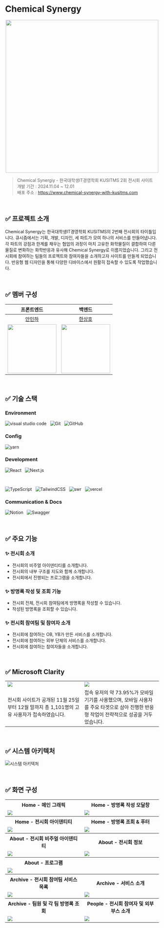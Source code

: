 # Chemical Synergy

<p align="center">
  <img src="./docs/readme-logo.png" width="500" />
</p>

> Chemical Synergiy - 한국대학생IT경영학회 KUSITMS 2회 전시회 사이트  
> 개발 기간 : 2024.11.04 ~ 12.01  
> 배포 주소 : https://www.chemical-synergy-with-kusitms.com

<br />

## ✅ 프로젝트 소개

Chemical Synergy는 한국대학생IT경영학회 KUSITMS의 2번째 전시회의 타이틀입니다. 큐시즘에서는 기획, 개발, 디자인, 세 파트가 모여 하나의 서비스를 만들어냅니다. 각 파트의 강점과 한계를 채우는 협업의 과정이 마치 고유한 화학물질이 결합하여 다른 물질로 변화하는 화학반응과 유사해 Chemical Synergy로 이름지었습니다. 그리고 전시회에 참여하는 팀들의 프로젝트와 참여자들을 소개하고자 사이트를 만들게 되었습니다. 반응형 웹 디자인을 통해 다양한 디바이스에서 원활히 접속할 수 있도록 작업했습니다.

<br />

## ✅ 멤버 구성

|                                   프론트엔드                                    |                                      백엔드                                      |
| :-----------------------------------------------------------------------------: | :------------------------------------------------------------------------------: |
|                      [안민하](https://github.com/AAminha)                       |                      [한상호](https://github.com/bbbang105)                      |
| <img width="160px" src="https://avatars.githubusercontent.com/u/87255791?v=4"/> | <img width="160px" src="https://avatars.githubusercontent.com/u/113084292?v=4"/> |

<br />

## ✅ 기술 스택

### Environment

![visual studio code](https://img.shields.io/badge/visual_studio_code-0082CF?logo=vscode&logoColor=white)
&nbsp;
![Git](https://img.shields.io/badge/Git-F05032?logo=Git&logoColor=white)
&nbsp;
![GitHub](https://img.shields.io/badge/GitHub-181717?logo=GitHub&logoColor=white)

### Config

![yarn](https://img.shields.io/badge/Yarn-2C8EBB?logo=yarn&logoColor=white)

### Development

![React](https://img.shields.io/badge/React-v18.0.0-61DAFB?logo=react)
&nbsp;
![Next.js](https://img.shields.io/badge/Next.js-v14.2.15-black?logo=nextdotjs)

<br />

![TypeScript](https://img.shields.io/badge/TypeScript-3178C6?logo=typescript&logoColor=white)
&nbsp;
![TailwindCSS](https://img.shields.io/badge/Tailwind_CSS-06B6D4?logo=tailwindcss&logoColor=white)
&nbsp;
![swr](https://img.shields.io/badge/SWR-000000?logo=swr&logoColor=white)
&nbsp;
![vercel](https://img.shields.io/badge/Vercel-000000?logo=vercel&logoColor=white)

### Communication & Docs

![Notion](https://img.shields.io/badge/Notion-000000?logo=Notion&logoColor=white)
&nbsp;
![Swagger](https://img.shields.io/badge/Swagger-85EA2D?logo=Swagger&logoColor=white)

<br />

## ✅ 주요 기능

### ✨ 전시회 소개

- 전시회의 비주얼 아이덴티티를 소개합니다.
- 전시회의 내부 구조를 지도와 함께 소개합니다.
- 전시회에서 진행되는 프로그램을 소개합니다.

### ✨ 방명록 작성 및 조회 기능

- 전시회 전체, 전시회 참여팀에게 방명록을 작성할 수 있습니다.
- 작성된 방명록을 조회할 수 있습니다.

### ✨ 전시회 참여팀 및 참여자 소개

- 전시회에 참여하는 OB, YB가 만든 서비스를 소개합니다.
- 전시회에 참여하는 외부 단체의 서비스를 소개합니다.
- 전시회에 참여하는 참여자들을 소개합니다.

<br />

## ✅ Microsoft Clarity

<table>
  <tr>
    <td style="width: 50%;"><img src="./docs/readme-clarity-1.png" /></td>
    <td style="width: 50%;"><img src="./docs/readme-clarity-2.png" /></td>
  </tr>
  <tr>
    <td>전시회 사이트가 공개된 11월 25일부터 12월 말까지 총 1,101명의 고유 사용자가 접속하였습니다.</td>
    <td>접속 유저의 약 73.95%가 모바일 기기를 사용했으며, 모바일 사용자를 주요 타겟으로 삼아 진행한 반응형 작업이 전략적으로 성공을 거두었습니다.</td>
  </tr>
</table>

<br />

## ✅ 시스템 아키텍처

![시스템 아키텍처](./docs/readme-system-architecture.png)

<br />

## ✅ 화면 구성

<table>
  <tr>
      <th style="width: 50%; text-align:center;">Home - 메인 그래픽</th>
      <th style="width: 50%; text-align:center;">Home - 방명록 작성 모달창</th>
  </tr>
  <tr>
    <td style="width: 50%;"><img src="./docs/home-1.png" /></td>
    <td style="width: 50%;"><img src="./docs/home-2.png" /></td>
  </tr>
  <tr>
      <th style="width: 50%; text-align:center;">Home - 전시회 아이덴티티</th>
      <th style="width: 50%; text-align:center;">Home - 방명록 조회 & 푸터</th>
  </tr>
  <tr>
    <td style="width: 50%;"><img src="./docs/home-3.png" /></td>
    <td style="width: 50%;"><img src="./docs/home-4.png" /></td>
  </tr>
  <tr>
      <th style="width: 50%; text-align:center;">About - 전시회 비주얼 아이덴티티</th>
      <th style="width: 50%; text-align:center;">About - 전시회 정보</th>
  </tr>
  <tr>
    <td style="width: 50%;"><img src="./docs/about-1.png" /></td>
    <td style="width: 50%;"><img src="./docs/about-2.png" /></td>
  </tr>
  <tr>
      <th style="width: 50%; text-align:center;">About - 프로그램</th>
      <th style="width: 50%; text-align:center;"></th>
  </tr>
  <tr>
    <td style="width: 50%;"><img src="./docs/about-3.png" /></td>
    <td style="width: 50%;"></td>
  </tr>
  <tr>
      <th style="width: 50%; text-align:center;">Archive - 전시회 참여팀 서비스 목록</th>
      <th style="width: 50%; text-align:center;">Archive - 서비스 소개</th>
  </tr>
  <tr>
    <td style="width: 50%;"><img src="./docs/archive-1.png" /></td>
    <td style="width: 50%;"><img src="./docs/archive-2.png" /></td>
  </tr>
  <tr>
      <th style="width: 50%; text-align:center;">Archive - 팀원 및 각 팀 방명록 조회</th>
      <th style="width: 50%; text-align:center;">People - 전시회 참여자 및 외부 부스 소개</th>
  </tr>
  <tr>
    <td style="width: 50%;"><img src="./docs/archive-3.png" /></td>
    <td style="width: 50%;"><img src="./docs/people-1.png" /></td>
  </tr>
</table>
